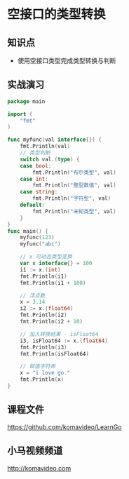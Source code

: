 空接口的类型转换
==============

## 知识点

* 使用空接口类型完成类型转换与判断

## 实战演习

~~~go
package main

import (
    "fmt"
)

func myfunc(val interface{}) {
    fmt.Println(val)
    // 类型判断
    switch val.(type) {
    case bool:
        fmt.Println("布尔类型", val)
    case int:
        fmt.Println("整型数值", val)
    case string:
        fmt.Println("字符型", val)
    default:
        fmt.Println("未知类型", val)
    }
}
func main() {
    myfunc(123)
    myfunc("abc")

    // x 可动态类型变换
    var x interface{} = 100
    i1 := x.(int)
    fmt.Println(i1)
    fmt.Println(i1 + 100)

    // 浮点数
    x = 3.14
    i2 := x.(float64)
    fmt.Println(i2)
    fmt.Println(i2 + 10)

    // 加入转换结果 - isFloat64
    i3, isFloat64 := x.(float64)
    fmt.Println(i3)
    fmt.Println(isFloat64)

    // 赋值字符串
    x = "i love go."
    fmt.Println(x)
}
~~~

## 课程文件

https://github.com/komavideo/LearnGo

## 小马视频频道

http://komavideo.com